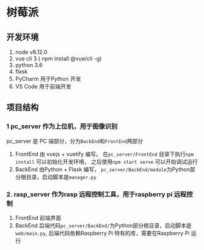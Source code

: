 # 树莓派
## 开发环境
1. node v8.12.0
2. vue cli 3 ( npm install @vue/cli -g)
3. python 3.6
4. flask
5. PyCharm 用于Python 开发 
6. VS Code 用于前端开发

## 项目结构
### 1 pc_server 作为上位机，用于图像识别
pc_server 是 PC 端部分，分为`BackEnd`和`FrontEnd`两部分

1. FrontEnd 由 vuejs + vuetify 编写。 在`pc_server/FrontEnd` 目录下执行`npm install` 可以初始化开发环境， 之后使用`npm start serve` 可以开始调试运行
2. BackEnd 由Python + Flask 编写， `pc_server/BackEnd/module`为Python部分根目录，启动脚本是`manager.py`

### 2. rasp_server 作为rasp 远程控制工具，用于raspberry pi 远程控制

1.  FrontEnd 前端界面
2.  BackEnd  后端代码`pc_server/BackEnd/`为Python部分根目录，启动脚本是`web/main.py`, 后端代码依赖Raspberry Pi 特有的库，需要在Raspberry Pi 运行
